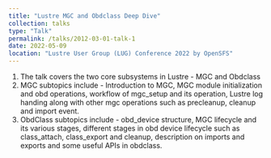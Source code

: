 ```yaml
---
title: "Lustre MGC and Obdclass Deep Dive"
collection: talks
type: "Talk"
permalink: /talks/2012-03-01-talk-1
date: 2022-05-09
location: "Lustre User Group (LUG) Conference 2022 by OpenSFS"
---
```


1. The talk covers the two core subsystems in Lustre - MGC and Obdclass
1. MGC subtopics include - Introduction to MGC, MGC module initialization and obd operations, workflow of mgc_setup and its operation, Lustre log handing along with other mgc operations such as precleanup, cleanup and import event.
1. ObdClass subtopics include - obd_device structure, MGC lifecycle and its various stages, different stages in obd device lifecycle such as class_attach, class_export and cleanup, description on imports and exports and some useful APIs in obdclass.
